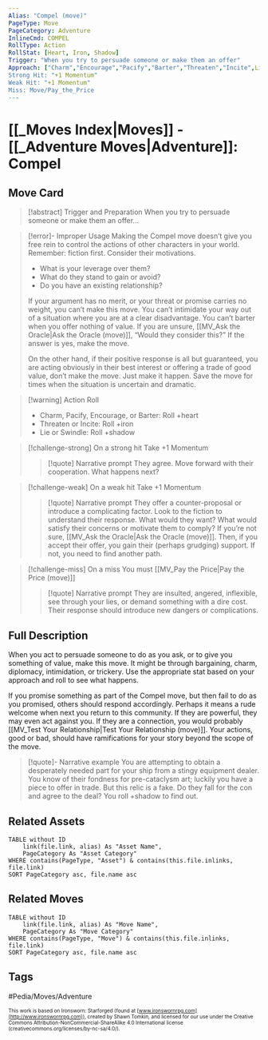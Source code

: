 ```yaml
---
Alias: "Compel (move)"
PageType: Move
PageCategory: Adventure
InlineCmd: COMPEL
RollType: Action
RollStat: [Heart, Iron, Shadow]
Trigger: "When you try to persuade someone or make them an offer"
Approach: ["Charm","Encourage","Pacify","Barter","Threaten","Incite",Lie","Swindle"]
Strong Hit: "+1 Momentum"
Weak Hit: "+1 Momentum"
Miss: Move/Pay_the_Price
---
```

# [[_Moves Index|Moves]] - [[_Adventure Moves|Adventure]]: Compel

## Move Card
>[!abstract]  Trigger and Preparation
>When you try to persuade someone or make them an offer...

> [!error]- Improper Usage 
> Making the Compel move doesn’t give you free rein to control the actions of other characters in your world. Remember: fiction first. Consider their motivations. 
> * What is your leverage over them? 
> * What do they stand to gain or avoid? 
> * Do you have an existing relationship? 
> 
> If your argument has no merit, or your threat or promise carries no weight, you can’t make this move. You can’t intimidate your way out of a situation where you are at a clear disadvantage. You can’t barter when you offer nothing of value. If you are unsure, [[MV_Ask the Oracle|Ask the Oracle (move)]], “Would they consider this?” If the answer is yes, make the move.
> 
> On the other hand, if their positive response is all but guaranteed, you are acting obviously in their best interest or offering a trade of good value, don’t make the move. Just make it happen. Save the move for times when the situation is uncertain and dramatic.

> [!warning] Action Roll
>- Charm, Pacify, Encourage, or Barter: Roll +heart
>- Threaten or Incite: Roll +iron
>- Lie or Swindle: Roll +shadow

> [!challenge-strong] On a strong hit
> Take +1 Momentum
> >[!quote] Narrative prompt
> >They agree. Move forward with their cooperation.  What happens next?
> 

> [!challenge-weak] On a weak hit
> Take +1 Momentum
> 
> >[!quote] Narrative prompt
> >They offer a counter-proposal or introduce a complicating factor. Look to the fiction to understand their response. What would they want? What would satisfy their concerns or motivate them to comply? If you’re not sure, [[MV_Ask the Oracle|Ask the Oracle (move)]].
> >Then, if you accept their offer, you gain their (perhaps grudging) support. 
> >If not, you need to find another path.

> [!challenge-miss] On a miss
> You must [[MV_Pay the Price|Pay the Price (move)]]
> >[!quote] Narrative prompt
> >They are insulted, angered, inflexible, see through your lies, or demand something with a dire cost. Their response should introduce new dangers or complications.

## Full Description
When you act to persuade someone to do as you ask, or to give you something of value, make this move. It might be through bargaining, charm, diplomacy, intimidation, or trickery. Use the appropriate stat based on your approach and roll to see what happens.

If you promise something as part of the Compel move, but then fail to do as you promised, others should respond accordingly. Perhaps it means a rude welcome when next you return to this community. If they are powerful, they may even act against you. If they are a connection, you would probably [[MV_Test Your Relationship|Test Your Relationship (move)]]. Your actions, good or bad, should have ramifications for your story beyond the scope of the move.

> [!quote]-  Narrative example
> You are attempting to obtain a desperately needed part for your ship from a stingy equipment dealer. You know of their fondness for pre-cataclysm art; luckily you have a piece to offer in trade. But this relic is a fake. Do they fall for the con and agree to the deal? You roll +shadow to find out.

## Related Assets
```dataview
TABLE without ID
	link(file.link, alias) As "Asset Name",
	PageCategory As "Asset Category"
WHERE contains(PageType, "Asset") & contains(this.file.inlinks, file.link)
SORT PageCategory asc, file.name asc
```

## Related Moves
```dataview
TABLE without ID
	link(file.link, alias) As "Move Name",
	PageCategory As "Move Category"
WHERE contains(PageType, "Move") & contains(this.file.inlinks, file.link)
SORT PageCategory asc, file.name asc
```

## Tags
#Pedia/Moves/Adventure 

<font size=-2>This work is based on Ironsworn: Starforged (found at [www.ironswornrpg.com](http://www.ironswornrpg.com)), created by Shawn Tomkin, and licensed for our use under the Creative Commons Attribution-NonCommercial-ShareAlike 4.0 International license  (creativecommons.org/licenses/by-nc-sa/4.0/).</font>
